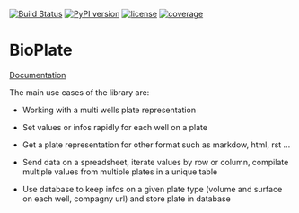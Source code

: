 [![Build Status](https://travis-ci.org/Hatoris/BioPlate.svg?branch=master)](https://travis-ci.org/Hatoris/BioPlate)
[![PyPI version](https://badge.fury.io/py/BioPlate.svg)](https://badge.fury.io/py/BioPlate)
[![license](https://img.shields.io/github/license/mashape/apistatus.svg)](https://github.com/Hatoris/BioPlate/blob/master/LICENCE.md)
[![coverage](https://codecov.io/gh/Hatoris/BioPlate/branch/master/graph/badge.svg)](https://codecov.io/gh/Hatoris/BioPlate)

BioPlate
==========

[Documentation](https://hatoris.github.io/BioPlate/)

The main use cases of the library are:

* Working with a multi wells plate representation

* Set values or infos rapidly for each well on a plate

* Get a plate representation for other format such as markdow, html, rst ...

* Send data on a spreadsheet, iterate values by row or column, compilate multiple values from multiple plates in a unique table

* Use database to keep infos on a given plate type (volume and surface on each well, compagny url) and store plate in database

